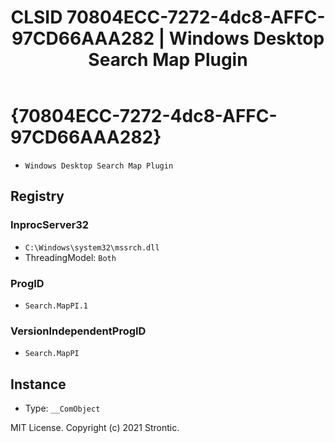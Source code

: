 ﻿---
title: "CLSID 70804ECC-7272-4dc8-AFFC-97CD66AAA282 | Windows Desktop Search Map Plugin"
excerpt: What is COM-Object CLSID 70804ECC-7272-4dc8-AFFC-97CD66AAA282?
---

# {70804ECC-7272-4dc8-AFFC-97CD66AAA282}

* `Windows Desktop Search Map Plugin`

## Registry


### InprocServer32

* `C:\Windows\system32\mssrch.dll`
* ThreadingModel: `Both`

### ProgID

* `Search.MapPI.1`

### VersionIndependentProgID

* `Search.MapPI`

## Instance

* Type: `__ComObject`

MIT License. Copyright (c) 2021 Strontic.


